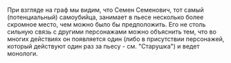 При взгляде на граф мы видим, что Семен Семенович, тот самый (потенциальный) самоубийца, занимает в пьесе несколько более скромное место, чем можно было бы предположить. Его не столь сильную связь с другими персонажами можно объяснить тем, что во многих действиях он появляется один (либо в присутствии персонажей, который действуют один раз за пьесу - см. "Старушка") и ведет монологи.
